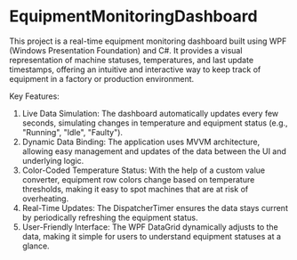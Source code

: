 # EquipmentMonitoringDashboard
This project is a real-time equipment monitoring dashboard built using WPF (Windows Presentation Foundation) and C#. It provides a visual representation of machine statuses, temperatures, and last update timestamps, offering an intuitive and interactive way to keep track of equipment in a factory or production environment.

Key Features:

1. Live Data Simulation: The dashboard automatically updates every few seconds, simulating changes in temperature and equipment status (e.g., "Running", "Idle", "Faulty").
2. Dynamic Data Binding: The application uses MVVM architecture, allowing easy management and updates of the data between the UI and underlying logic.
3. Color-Coded Temperature Status: With the help of a custom value converter, equipment row colors change based on temperature thresholds, making it easy to spot machines that are at risk of overheating.
4. Real-Time Updates: The DispatcherTimer ensures the data stays current by periodically refreshing the equipment status.
5. User-Friendly Interface: The WPF DataGrid dynamically adjusts to the data, making it simple for users to understand equipment statuses at a glance.

